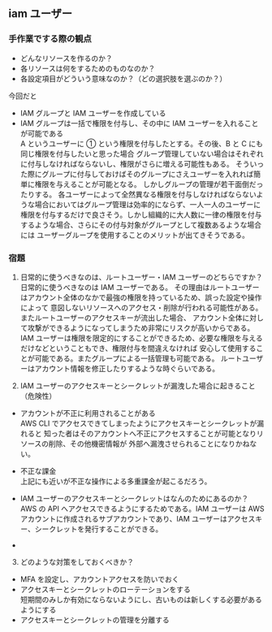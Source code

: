 ## iam ユーザー

### 手作業でする際の観点

- どんなリソースを作るのか？
- 各リソースは何をするためのものなのか？
- 各設定項目がどういう意味なのか？（どの選択肢を選ぶのか？）

今回だと

- IAM グループと IAM ユーザーを作成している
- IAM グループは一括で権限を付与し、その中に IAM ユーザーを入れることが可能である<br>
  A というユーザーに ① という権限を付与したとする。その後、B と C にも同じ権限を付与したいと思った場合
  グループ管理していない場合はそれぞれに付与しなければならないし、権限がさらに増える可能性もある。
  そういった際にグループに付与しておけばそのグループにさえユーザーを入れれば簡単に権限を与えることが可能となる。
  しかしグループの管理が若干面倒だったりする。
  各ユーザーによって全然異なる権限を付与しなければならないような場合においてはグループ管理は効率的にならず、一人一人のユーザーに
  権限を付与するだけで良さそう。しかし組織的に大人数に一律の権限を付与するような場合、さらにその付与対象がグループとして複数あるような場合には
  ユーザーグループを使用することのメリットが出てきそうである。

### 宿題

1. 日常的に使うべきなのは、ルートユーザー・IAM ユーザーのどちらですか？
   日常的に使うべきなのは IAM ユーザーである。
   その理由はルートユーザーはアカウント全体のなかで最強の権限を持っているため、誤った設定や操作によって
   意図しないリソースへのアクセス・削除が行われる可能性がある。またルートユーザーのアクセスキーが流出した場合、
   アカウント全体に対して攻撃ができるようになってしまうため非常にリスクが高いからである。
   IAM ユーザーは権限を限定的にすることができるため、必要な権限を与えるだけなどということもでき、権限付与を間違えなければ
   安心して使用することが可能である。またグループによる一括管理も可能である。
   ルートユーザーはアカウント情報を修正したりするような時ぐらいである。

2. IAM ユーザーのアクセスキーとシークレットが漏洩した場合に起きること（危険性）

- アカウントが不正に利用されることがある<br>
  AWS CLI でアクセスできてしまったようにアクセスキーとシークレットが漏れると
  知った者はそのアカウントへ不正にアクセスすることが可能となりリソースの削除、その他機密情報が
  外部へ漏洩させられることになりかねない。

- 不正な課金<br>
  上記にも近いが不正な操作による多重課金が起こるだろう。

- IAM ユーザーのアクセスキーとシークレットはなんのためにあるのか？
  AWS の API へアクセスできるようにするためである。IAM ユーザーは AWS アカウントに作成されるサブアカウントであり、IAM ユーザーはアクセスキー、シークレットを発行することができる。

- 

3. どのような対策をしておくべきか？

- MFA を設定し、アカウントアクセスを防いでおく
- アクセスキーとシークレットのローテーションをする<br>
  短期間のみしか有効にならないようにし、古いものは新しくする必要があるようにする
- アクセスキーとシークレットの管理を分離する
